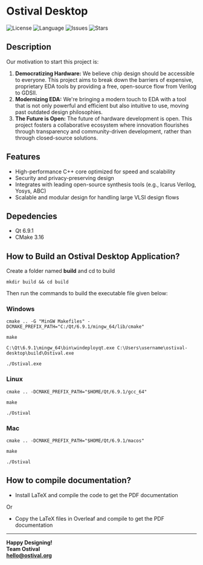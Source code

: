 # Ostival Desktop

![License](https://img.shields.io/github/license/ostival/ostival-desktop)
![Language](https://img.shields.io/badge/language-C%2B%2B-blue.svg)
![Issues](https://img.shields.io/github/issues/ostival/ostival-desktop)
![Stars](https://img.shields.io/github/stars/ostival/ostival-desktop)

## Description
Our motivation to start this project is:

1. **Democratizing Hardware:** We believe chip design should be accessible to everyone. This project aims to break down the barriers of expensive, proprietary EDA tools by providing a free, open-source flow from Verilog to GDSII.
2. **Modernizing EDA:** We're bringing a modern touch to EDA with a tool that is not only powerful and efficient but also intuitive to use, moving past outdated design philosophies.
3. **The Future is Open:** The future of hardware development is open. This project fosters a collaborative ecosystem where innovation flourishes through transparency and community-driven development, rather than through closed-source solutions.

## Features
- High-performance C++ core optimized for speed and scalability
- Security and privacy-preserving design
- Integrates with leading open-source synthesis tools (e.g., Icarus Verilog, Yosys, ABC)
- Scalable and modular design for handling large VLSI design flows

## Depedencies

- Qt 6.9.1
- CMake 3.16

## How to Build an Ostival Desktop Application?
Create a folder named **build** and cd to build

    mkdir build && cd build

Then run the commands to build the executable file given below:
### Windows
    cmake .. -G "MinGW Makefiles" -DCMAKE_PREFIX_PATH="C:/Qt/6.9.1/mingw_64/lib/cmake"

    make

    C:\Qt\6.9.1\mingw_64\bin\windeployqt.exe C:\Users\username\ostival-desktop\build\Ostival.exe

    ./Ostival.exe
### Linux
    cmake .. -DCMAKE_PREFIX_PATH="$HOME/Qt/6.9.1/gcc_64"

    make

    ./Ostival
### Mac
    cmake .. -DCMAKE_PREFIX_PATH="$HOME/Qt/6.9.1/macos"

    make

    ./Ostival

## How to compile documentation?

- Install LaTeX and compile the code to get the PDF documentation 

Or

- Copy the LaTeX files in Overleaf and compile to get the PDF documentation

***
**Happy Designing!**<br>
**Team Ostival**<br>
**hello@ostival.org**